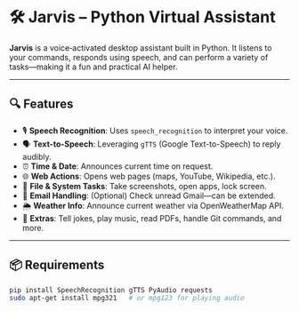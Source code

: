 # 🛠️ Jarvis – Python Virtual Assistant

**Jarvis** is a voice‑activated desktop assistant built in Python. It listens to your commands, responds using speech, and can perform a variety of tasks—making it a fun and practical AI helper.

---

## 🔍 Features

- 🎙️ **Speech Recognition**: Uses `speech_recognition` to interpret your voice.
- 🗣️ **Text-to-Speech**: Leveraging `gTTS` (Google Text-to-Speech) to reply audibly.
- ⏰ **Time & Date**: Announces current time on request.
- 🌐 **Web Actions**: Opens web pages (maps, YouTube, Wikipedia, etc.).
- 📁 **File & System Tasks**: Take screenshots, open apps, lock screen.
- 📧 **Email Handling**: (Optional) Check unread Gmail—can be extended.
- 🌦️ **Weather Info**: Announce current weather via OpenWeatherMap API.
- 🤖 **Extras**: Tell jokes, play music, read PDFs, handle Git commands, and more.

---

## 📦 Requirements

```bash
pip install SpeechRecognition gTTS PyAudio requests
sudo apt-get install mpg321   # or mpg123 for playing audio
